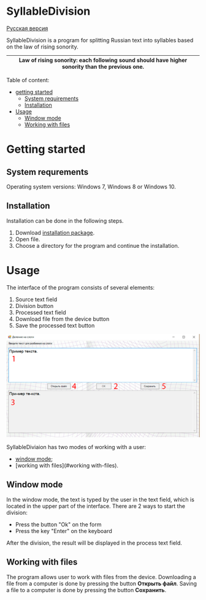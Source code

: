 # SyllableDivision

[Русская версия](https://github.com/GurovaAnya/SyllableDivision/blob/master/README.md)

SyllableDivision is a program for splitting Russian text into syllables based on the law of rising sonority.

| **Law of rising sonority**: each following sound should have higher sonority than the previous one.|
|---|



Table of content:
- [getting started](#getting-started)
    - [System requirements](#system-requirements)
    - [Installation](#installation)
- [Usage](#usage)
    - [Window mode](#window-mode)
    - [Working with files](#working-with-files)
# Getting started
## System requrements
Operating system versions: Windows 7, Windows 8 or Windows 10.
## Installation
Installation can be done in the following steps.

1. Download [installation package](https://github.com/GurovaAnya/SyllableDivision/blob/master/SyllablesSetup.msi).
2. Open file.
3. Choose a directory for the program and continue the installation.

# Usage
The interface of the program consists of several elements:
1. Source text field
2. Division button
3. Processed text field
4. Download file from the device button
5. Save the processed text button

![alt text](https://github.com/GurovaAnya/SyllableDivision/blob/master/images/window-mode.png)

SyllableDiviaion has two modes of working with a user:
- [window mode](#window-mode);
- [working with files](#working with-files).

## Window mode
In the window mode, the text is typed by the user in the text field, which is located in the upper part of the interface.
There are 2 ways to start the division:
- Press the button "Ok" on the form
- Press the key "Enter" on the keyboard

After the division, the result will be displayed in the process text field.

## Working with files
The program allows user to work with files from the device.
Downloading a file from a computer is done by pressing the button **Открыть файл**.
Saving a file to a computer is done by pressing the button **Сохранить**.

